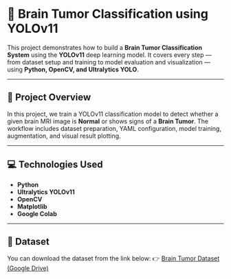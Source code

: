 # 🧠 Brain Tumor Classification using YOLOv11

This project demonstrates how to build a **Brain Tumor Classification System** using the **YOLOv11** deep learning model. It covers every step — from dataset setup and training to model evaluation and visualization — using **Python, OpenCV, and Ultralytics YOLO**.

---

## 🚀 Project Overview

In this project, we train a YOLOv11 classification model to detect whether a given brain MRI image is **Normal** or shows signs of a **Brain Tumor**. The workflow includes dataset preparation, YAML configuration, model training, augmentation, and visual result plotting.

---

## 💻 Technologies Used

* **Python**
* **Ultralytics YOLOv11**
* **OpenCV**
* **Matplotlib**
* **Google Colab**

---

## 📂 Dataset

You can download the dataset from the link below:
👉 [Brain Tumor Dataset (Google Drive)](https://drive.google.com/file/d/1pUG3KKu7-fLBulAWD5iufk2oN-VHTsdt/view?usp=sharing)
